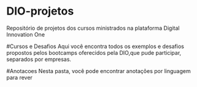 # DIO-projetos
Repositório de projetos dos cursos ministrados na plataforma Digital Innovation One

#Cursos e Desafios
Aqui você encontra todos os exemplos e desafios propostos pelos bootcamps oferecidos pela DIO,que pude participar, separados por empresas.

#Anotacoes
Nesta pasta, você pode encontrar anotações por linguagem para rever



